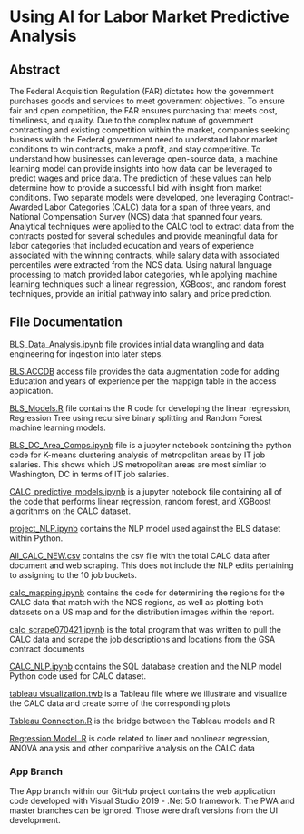 # Using AI for Labor Market Predictive Analysis

## Abstract
The Federal Acquisition Regulation (FAR) dictates how the government purchases goods and services to meet government objectives. To ensure fair and open competition, the FAR ensures purchasing that meets cost, timeliness, and quality. Due to the complex nature of government contracting and existing competition within the market, companies seeking business with the Federal government need to understand labor market conditions to win contracts, make a profit, and stay competitive. To understand how businesses can leverage open-source data, a machine learning model can provide insights into how data can be leveraged to predict wages and price data. The prediction of these values can help determine how to provide a successful bid with insight from market conditions. Two separate models were developed, one leveraging Contract-Awarded Labor Categories (CALC) data for a span of three years, and National Compensation Survey (NCS) data that spanned four years. Analytical techniques were applied to the CALC tool to extract data from the contracts posted for several schedules and provide meaningful data for labor categories that included education and years of experience associated with the winning contracts, while salary data with associated percentiles were extracted from the NCS data. Using natural language processing to match provided labor categories, while applying machine learning techniques such a linear regression, XGBoost, and random forest techniques, provide an initial pathway into salary and price prediction.  

## File Documentation

[BLS_Data_Analysis.ipynb](https://github.com/zpisecki/Team-All-wyn-In/blob/c7098bf16ac65472b3e0ac461509d741c6fbb3bf/BLS%20Data%20Analysis.ipynb) file provides intial data wrangling and data engineering for ingestion into later steps.

[BLS.ACCDB](https://github.com/zpisecki/Team-All-wyn-In/blob/c7098bf16ac65472b3e0ac461509d741c6fbb3bf/BLS.accdb) access file provides the data augmentation code for adding Education and years of experience per the mappign table in the access application.

[BLS_Models.R](https://github.com/zpisecki/Team-All-wyn-In/blob/c7098bf16ac65472b3e0ac461509d741c6fbb3bf/BLS_MODELS.R) file contains the R code for developing the linear regression, Regression Tree using recursive binary splitting and Random Forest machine learning models.

[BLS_DC_Area_Comps.ipynb](https://github.com/zpisecki/Team-All-wyn-In/blob/main/BLS_DC_Area_Comps.ipynb) file is a jupyter notebook containing the python code for K-means clustering analysis of metropolitan areas by IT job salaries. This shows which US metropolitan areas are most simliar to Washington, DC in terms of IT job salaries. 

[CALC_predictive_models.ipynb](https://github.com/zpisecki/Team-All-wyn-In/blob/c7098bf16ac65472b3e0ac461509d741c6fbb3bf/CALC_predictive_models.ipynb) is a jupyter notebook file containing all of the code that performs linear regression, random forest, and XGBoost algorithms on the CALC dataset.

[project_NLP.ipynb](https://github.com/zpisecki/Team-All-wyn-In/blob/c7098bf16ac65472b3e0ac461509d741c6fbb3bf/project_NLP.ipynb) contains the NLP model used against the BLS dataset within Python.

[All_CALC_NEW.csv](https://github.com/zpisecki/Team-All-wyn-In/blob/c7098bf16ac65472b3e0ac461509d741c6fbb3bf/All_CALC_NEW.csv) contains the csv file with the total CALC data after document and web scraping. This does not include the NLP edits pertaining to assigning to the 10 job buckets.

[calc_mapping.ipynb](https://github.com/zpisecki/Team-All-wyn-In/blob/c7098bf16ac65472b3e0ac461509d741c6fbb3bf/calc_mapping.ipynb) contains the code for determining the regions for the CALC data that match with the NCS regions, as well as plotting both datasets on a US map and for the distribution images within the report.

[calc_scrape070421.ipynb](https://github.com/zpisecki/Team-All-wyn-In/blob/c7098bf16ac65472b3e0ac461509d741c6fbb3bf/calc_scrape070421.ipynb) is the total program that was written to pull the CALC data and scrape the job descriptions and locations from the GSA contract documents 

[CALC_NLP.ipynb](https://github.com/zpisecki/Team-All-wyn-In/blob/c7098bf16ac65472b3e0ac461509d741c6fbb3bf/CALC_NLP.ipynb) contains the SQL database creation and the NLP model Python code used for CALC dataset. 

[tableau visualization.twb](https://github.com/zpisecki/Team-All-wyn-In/blob/c7098bf16ac65472b3e0ac461509d741c6fbb3bf/tableau%20visualization.twb) is a Tableau file where we illustrate and visualize the CALC data and create some of the corresponding plots

[Tableau Connection.R](https://github.com/zpisecki/Team-All-wyn-In/blob/c7098bf16ac65472b3e0ac461509d741c6fbb3bf/Tableau%20Connection.R) is the bridge between the Tableau models and R

[Regression Model .R](https://github.com/zpisecki/Team-All-wyn-In/blob/c7098bf16ac65472b3e0ac461509d741c6fbb3bf/Regression%20Model%20.R) is code related to liner and nonlinear regression, ANOVA analysis and other comparitive analysis on the CALC data

### App Branch
The App branch within our GitHub project contains the web application code developed with Visual Studio 2019 - .Net 5.0 framework. The PWA and master branches can be ignored. Those were draft versions from the UI development.
